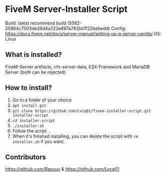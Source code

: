 # FiveM Server-Installer Script

Build: latest recommend build (5562-25984c7003de26d4a222e897a782bb1f22bebedd)
Config: https://docs.fivem.net/docs/server-manual/setting-up-a-server-vanilla/
OS: Linux

## What is installed?
FiveM-Server artifacts, cfx-server-data, ESX-Framework and MariaDB Server (both can be rejected)

## How to install?
1. Go to a folder of your choice
2. ```apt install git```
3. ```git clone https://github.com/Lvcq01/fivem-installer-script.git installer-script```
4. ```cd installer-script```
5. ```./installer.sh```
6. Follow the script...
7. When it's finished installing, you can delete the script with ```rm installer.sh``` if you want.

## Contributors
https://github.com/Razuuu & https://github.com/Lvcq01

